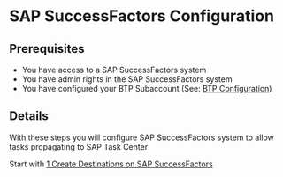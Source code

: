 # SAP SuccessFactors Configuration

## Prerequisites

- You have access to a SAP SuccessFactors system
- You have admin rights in the SAP SuccessFactors system
- You have configured your BTP Subaccount (See: [BTP Configuration](https://github.com/Sereg20/Task_Center/blob/master/BTP_config/README.md)) 

## Details

With these steps you will configure SAP SuccessFactors system to allow tasks propagating to SAP Task Center

Start with [1 Create Destinations on SAP SuccessFactors](https://github.com/Sereg20/Task_Center/blob/master/SF_config/1%20Create%20destinations/README.md)